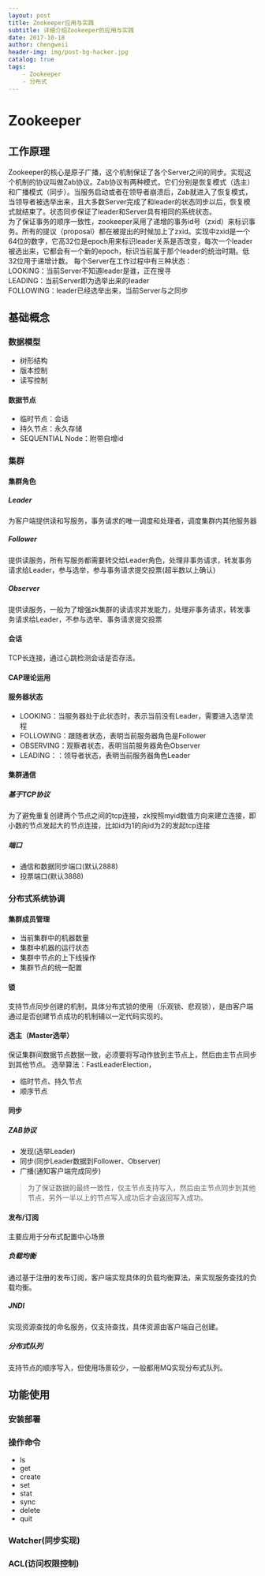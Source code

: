 ```yaml
---
layout: post
title: Zookeeper应用与实践
subtitle: 详细介绍Zookeeper的应用与实践
date: 2017-10-18
author: chengweii
header-img: img/post-bg-hacker.jpg
catalog: true
tags:
    - Zookeeper
    - 分布式
---
```


# Zookeeper

## 工作原理
Zookeeper的核心是原子广播，这个机制保证了各个Server之间的同步。实现这个机制的协议叫做Zab协议。Zab协议有两种模式，它们分别是恢复模式（选主）和广播模式（同步）。当服务启动或者在领导者崩溃后，Zab就进入了恢复模式，当领导者被选举出来，且大多数Server完成了和leader的状态同步以后，恢复模式就结束了。状态同步保证了leader和Server具有相同的系统状态。  
为了保证事务的顺序一致性，zookeeper采用了递增的事务id号（zxid）来标识事务。所有的提议（proposal）都在被提出的时候加上了zxid。实现中zxid是一个64位的数字，它高32位是epoch用来标识leader关系是否改变，每次一个leader被选出来，它都会有一个新的epoch，标识当前属于那个leader的统治时期。低32位用于递增计数。
每个Server在工作过程中有三种状态：  
LOOKING：当前Server不知道leader是谁，正在搜寻  
LEADING：当前Server即为选举出来的leader  
FOLLOWING：leader已经选举出来，当前Server与之同步  

## 基础概念

### 数据模型
* 树形结构
* 版本控制
* 读写控制

#### 数据节点
* 临时节点：会话
* 持久节点：永久存储
* SEQUENTIAL Node：附带自增id

### 集群

#### 集群角色

##### Leader
为客户端提供读和写服务，事务请求的唯一调度和处理者，调度集群内其他服务器

##### Follower
提供读服务，所有写服务都需要转交给Leader角色，处理非事务请求，转发事务请求给Leader，参与选举，参与事务请求提交投票(超半数以上确认)

##### Observer
提供读服务，一般为了增强zk集群的读请求并发能力，处理非事务请求，转发事务请求给Leader，不参与选举、事务请求提交投票

#### 会话
TCP长连接，通过心跳检测会话是否存活。

#### CAP理论运用

#### 服务器状态
* LOOKING：当服务器处于此状态时，表示当前没有Leader，需要进入选举流程
* FOLLOWING：跟随者状态，表明当前服务器角色是Follower
* OBSERVING：观察者状态，表明当前服务器角色Observer
* LEADING：：领导者状态，表明当前服务器角色Leader

#### 集群通信

##### 基于TCP协议
为了避免重复创建两个节点之间的tcp连接，zk按照myid数值方向来建立连接，即小数的节点发起大的节点连接，比如id为1的向id为2的发起tcp连接

##### 端口
* 通信和数据同步端口(默认2888)
* 投票端口(默认3888)

### 分布式系统协调

#### 集群成员管理
* 当前集群中的机器数量
* 集群中机器的运行状态
* 集群中节点的上下线操作
* 集群节点的统一配置

#### 锁
支持节点同步创建的机制，具体分布式锁的使用（乐观锁、悲观锁），是由客户端通过是否创建节点成功的机制辅以一定代码实现的。

#### 选主（Master选举）
保证集群间数据节点数据一致，必须要将写动作放到主节点上，然后由主节点同步到其他节点。
选举算法：FastLeaderElection，
* 临时节点、持久节点
* 顺序节点

#### 同步

##### ZAB协议
* 发现(选举Leader)
* 同步(同步Leader数据到Follower、Observer)
* 广播(通知客户端完成同步)
> 为了保证数据的最终一致性，仅主节点支持写入，然后由主节点同步到其他节点，另外一半以上的节点写入成功后才会返回写入成功。

#### 发布/订阅
主要应用于分布式配置中心场景

##### 负载均衡
通过基于注册的发布订阅，客户端实现具体的负载均衡算法，来实现服务查找的负载均衡。

##### JNDI
实现资源查找的命名服务，仅支持查找，具体资源由客户端自己创建。

##### 分布式队列
支持节点的顺序写入，但使用场景较少，一般都用MQ实现分布式队列。

## 功能使用

### 安装部署

### 操作命令
* ls
* get
* create
* set
* stat
* sync
* delete
* quit

### Watcher(同步实现)

### ACL(访问权限控制)


